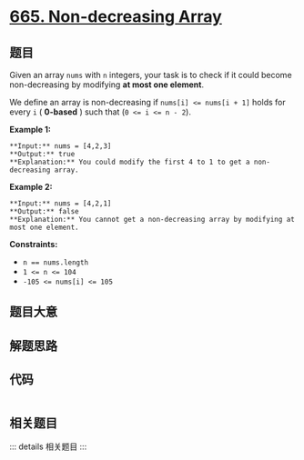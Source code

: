 # [665. Non-decreasing Array](https://leetcode.com/problems/non-decreasing-array)

## 题目

Given an array `nums` with `n` integers, your task is to check if it could
become non-decreasing by modifying **at most one element**.

We define an array is non-decreasing if `nums[i] <= nums[i + 1]` holds for
every `i` ( **0-based** ) such that (`0 <= i <= n - 2`).



**Example 1:**

    
    
    **Input:** nums = [4,2,3]
    **Output:** true
    **Explanation:** You could modify the first 4 to 1 to get a non-decreasing array.
    

**Example 2:**

    
    
    **Input:** nums = [4,2,1]
    **Output:** false
    **Explanation:** You cannot get a non-decreasing array by modifying at most one element.
    



**Constraints:**

  * `n == nums.length`
  * `1 <= n <= 104`
  * `-105 <= nums[i] <= 105`


## 题目大意

## 解题思路

## 代码

```javascript

```

## 相关题目

::: details 相关题目
:::
